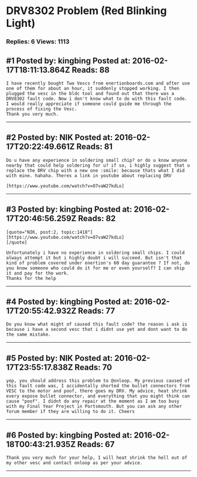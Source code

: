 # DRV8302 Problem (Red Blinking Light)

### Replies: 6 Views: 1113

## \#1 Posted by: kingbing Posted at: 2016-02-17T18:11:13.864Z Reads: 88

```
I have recently bought Two Vescs from enertionboards.com and after use one of them for about an hour, it suddenly stopped working. I then plugged the vesc in the bldc tool and found out that there was a DRV8302 fault code. Now i don't know what to do with this fault code. I would really appreciate if someone could guide me through the process of fixing the Vesc. 
Thank you very much.
```

---
## \#2 Posted by: NIK Posted at: 2016-02-17T20:22:49.661Z Reads: 81

```
Do u have any experience in soldering small chip? or do u know anyone nearby that could help soldering for u? if so, i highly suggest that u replace the DRV chip with a new one :smile: because thats what I did with mine. hahaha. Theres a link in youtube about replacing DRV 

[https://www.youtube.com/watch?v=O7vaW27kdLo]
```

---
## \#3 Posted by: kingbing Posted at: 2016-02-17T20:46:56.259Z Reads: 82

```
[quote="NIK, post:2, topic:1418"]
[https://www.youtube.com/watch?v=O7vaW27kdLo]
[/quote]

Unfortunately i have no experience in soldering small chips. I could always attempt it but i highly doubt i will succeed. But isn't that kind of problem covered under enertion's 60 day guarantee ? If not, do you know someone who could do it for me or even yourself? I can ship it and pay for the work. 
Thanks for the help
```

---
## \#4 Posted by: kingbing Posted at: 2016-02-17T20:55:42.932Z Reads: 77

```
Do you know what might of caused this fault code? the reason i ask is because i have a second vesc that i didnt use yet and dont want to do the same mistake.
```

---
## \#5 Posted by: NIK Posted at: 2016-02-17T23:55:17.838Z Reads: 70

```
yep, you should address this problem to @onloop. My previous caused of this fault code was, I accidentally shorted the bullet connectors from VESC to the motor and poof, there goes my DRV. My advice, heat shrink every expose bullet connector, and everything that you might think can cause "poof". I didnt do any repair at the moment as I am too busy with my Final Year Project in Portsmouth. But you can ask any other forum member if they are willing to do it. Cheers
```

---
## \#6 Posted by: kingbing Posted at: 2016-02-18T00:43:21.935Z Reads: 67

```
Thank you very much for your help, I will heat shrink the hell out of my other vesc and contact onloop as per your advice.
```

---

